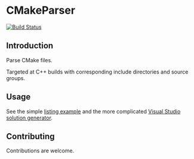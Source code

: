 # CMakeParser

[![Build Status](https://api.travis-ci.org/zebmason/CMakeParser.svg?branch=master)](https://travis-ci.org/zebmason/CMakeParser)

## Introduction

Parse CMake files.

Targeted at C++ builds with corresponding include directories and source groups.

## Usage

See the simple [listing example](CMakeLister/Program.cs) and the more 
complicated [Visual Studio solution generator](VisualStudio/Program.cs).

## Contributing

Contributions are welcome.